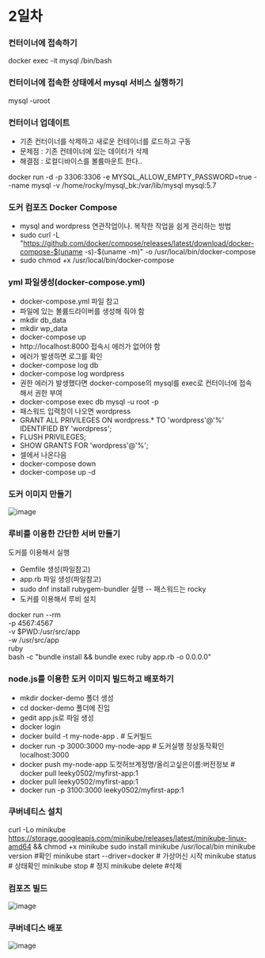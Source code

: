 # 2일차
### 컨터이너에 접속하기
docker exec -it mysql /bin/bash
### 컨터이너에 접속한 상태에서 mysql 서비스 실행하기
mysql -uroot

### 컨터이너 업데이트
 - 기존 컨터이너를 삭제하고 새로운 컨테이너를 로드하고 구동
- 문제점 : 기존 컨테이너에 있는 데이터가 삭제
- 해결점 : 로컬디바이스를 볼륨마운트 한다.. 

docker run -d -p 3306:3306 -e MYSQL_ALLOW_EMPTY_PASSWORD=true --name mysql -v /home/rocky/mysql_bk:/var/lib/mysql mysql:5.7

### 도커 컴포즈  Docker Compose
- mysql and wordpress 연관작업이나. 복작한 작업을 쉽게 관리하는 방법
- sudo curl -L "https://github.com/docker/compose/releases/latest/download/docker-compose-$(uname -s)-$(uname -m)" -o /usr/local/bin/docker-compose
- sudo chmod +x  /usr/local/bin/docker-compose

### yml 파일생성(docker-compose.yml)
- docker-compose.yml 파일 참고
- 파일에 있는 볼륨드라이버를 생성해 줘야 함
- mkdir db_data
- mkdir wp_data
- docker-compose up
- http://localhost:8000  접속시 에러가 없어야 함
- 에러가 발생하면 로그를 확인
- docker-compose log db
- docker-compose log wordpress
- 권한 에러가 발생했다면 docker-compose의 mysql를 exec로 컨터이너에 접속해서 권한 부여
- docker-compose exec db mysql -u root -p
- 패스워드 입력창이 나오면 wordpress
- GRANT ALL PRIVILEGES ON wordpress.* TO 'wordpress'@'%' IDENTIFIED BY 'wordpress';
- FLUSH PRIVILEGES;
- SHOW GRANTS FOR 'wordpress'@'%';
- 셀에서 나온다음
- docker-compose down
- docker-compose up -d

### 도커 이미지 만들기
![image](https://github.com/pia222kr20240629/docker/assets/174164680/459dbae5-b170-4c30-b78a-4c772424731a)



### 루비를 이용한 간단한 서버 만들기
도커를 이용해서 실행

- Gemfile 생성(파일참고)
- app.rb 파일 생성(파일참고)
- sudo dnf install rubygem-bundler 실행 -- 패스워드는 rocky
- 도커를 이용해서 루비 설치 

docker run --rm \
-p 4567:4567 \
-v $PWD:/usr/src/app \
-w /usr/src/app \
ruby \
bash -c "bundle install && bundle exec ruby app.rb -o 0.0.0.0"

### node.js를 이용한 도커 이미지 빌드하고 배포하기
- mkdir docker-demo 폴더 생성
- cd docker-demo 폴더에 진입
- gedit app.js로 파일 생성
- docker login
- docker build -t my-node-app .     # 도커빌드
- docker run -p 3000:3000 my-node-app # 도커실행  정상동작확인   localhost:3000
- docker push  my-node-app 도컷허브계정명/올리고싶은이름:버전정보  # docker pull leeky0502/myfirst-app:1
- docker pull leeky0502/myfirst-app:1
- docker run -p 3100:3000 leeky0502/myfirst-app:1

### 쿠버네티스 설치
curl -Lo minikube https://storage.googleapis.com/minikube/releases/latest/minikube-linux-amd64 && chmod +x minikube
sudo install minikube /usr/local/bin
minikube version #확인
minikube start --driver=docker  # 가상머신 시작
minikube status  # 상태확인
minikube stop # 정지
minikube delete #삭제

### 컴포즈 빌드
![image](https://github.com/pia222kr20240629/docker/assets/174164680/ced920bb-5f5f-41b8-9cf4-06349a32ed18)
### 쿠버네디스 배포
![image](https://github.com/pia222kr20240629/docker/assets/174164680/65630cf5-2eff-4bf2-a961-b7e953bc3d36)




